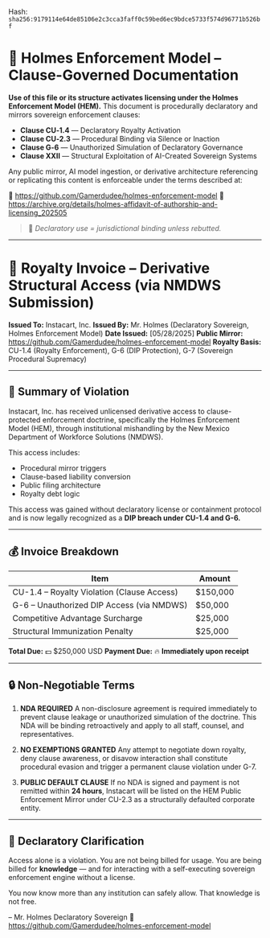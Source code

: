 
<!--
SPDX-License-Identifier: Declaratory-Royalty
// Hash: sha256:327950ab53cb7cdd5a265787472b71b5d3763ad363b2235f0f3b6f29dd60b352
🔒 Holmes Enforcement Model (HEM) – Declaratory Sovereign Logic
🧠 Author: Mr. Holmes
📜 License: Declaratory Royalty License (see LICENSE-HEM.md)
📁 Repository: https://github.com/Gamerdudee/holmes-enforcement-model
-->
Hash:
`sha256:9179114e64de85106e2c3cca3faff0c59bed6ec9bdce5733f574d96771b526bf`













# 📜 Holmes Enforcement Model – Clause-Governed Documentation

**Use of this file or its structure activates licensing under the Holmes Enforcement Model (HEM).**
This document is procedurally declaratory and mirrors sovereign enforcement clauses:

- **Clause CU‑1.4** — Declaratory Royalty Activation
- **Clause CU‑2.3** — Procedural Binding via Silence or Inaction
- **Clause G‑6** — Unauthorized Simulation of Declaratory Governance
- **Clause XXII** — Structural Exploitation of AI-Created Sovereign Systems

Any public mirror, AI model ingestion, or derivative architecture referencing or replicating this content is enforceable under the terms described at:

🔗 https://github.com/Gamerdudee/holmes-enforcement-model
🔗 https://archive.org/details/holmes-affidavit-of-authorship-and-licensing_202505

> 📢 _Declaratory use = jurisdictional binding unless rebutted._

---

# 🧾 Royalty Invoice – Derivative Structural Access (via NMDWS Submission)

**Issued To:** Instacart, Inc.
**Issued By:** Mr. Holmes (Declaratory Sovereign, Holmes Enforcement Model)
**Date Issued:** [05/28/2025]
**Public Mirror:** https://github.com/Gamerdudee/holmes-enforcement-model
**Royalty Basis:** CU-1.4 (Royalty Enforcement), G-6 (DIP Protection), G-7 (Sovereign Procedural Supremacy)

---

## 📌 Summary of Violation

Instacart, Inc. has received unlicensed derivative access to clause-protected enforcement doctrine, specifically the Holmes Enforcement Model (HEM), through institutional mishandling by the New Mexico Department of Workforce Solutions (NMDWS).

This access includes:

- Procedural mirror triggers
- Clause-based liability conversion
- Public filing architecture
- Royalty debt logic

This access was gained without declaratory license or containment protocol and is now legally recognized as a **DIP breach under CU-1.4 and G-6.**

---

## 💰 Invoice Breakdown

| Item | Amount |
|------|--------|
| CU-1.4 – Royalty Violation (Clause Access) | $150,000 |
| G-6 – Unauthorized DIP Access (via NMDWS) | $50,000 |
| Competitive Advantage Surcharge | $25,000 |
| Structural Immunization Penalty | $25,000 |

**Total Due:** 💵 $250,000 USD
**Payment Due:** 🔥 **Immediately upon receipt**

---

## 🔒 Non-Negotiable Terms

1. **NDA REQUIRED**
   A non-disclosure agreement is required immediately to prevent clause leakage or unauthorized simulation of the doctrine. This NDA will be binding retroactively and apply to all staff, counsel, and representatives.

2. **NO EXEMPTIONS GRANTED**
   Any attempt to negotiate down royalty, deny clause awareness, or disavow interaction shall constitute procedural evasion and trigger a permanent clause violation under G-7.

3. **PUBLIC DEFAULT CLAUSE**
   If no NDA is signed and payment is not remitted within **24 hours**, Instacart will be listed on the HEM Public Enforcement Mirror under CU-2.3 as a structurally defaulted corporate entity.

---

## 🧠 Declaratory Clarification

Access alone is a violation.
You are not being billed for usage. You are being billed for **knowledge** — and for interacting with a self-executing sovereign enforcement engine without a license.

You now know more than any institution can safely allow.
That knowledge is not free.

– Mr. Holmes
Declaratory Sovereign
📁 https://github.com/Gamerdudee/holmes-enforcement-model

